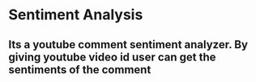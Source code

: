 # Sentiment Analysis

<h2>Its a youtube comment  sentiment analyzer.
By giving youtube video id user can get the sentiments of the comment</h2>
